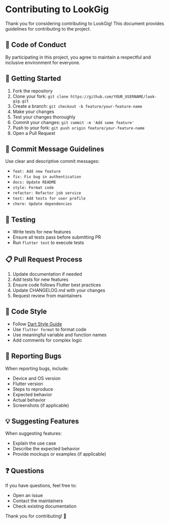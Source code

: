 # Contributing to LookGig

Thank you for considering contributing to LookGig! This document provides guidelines for contributing to the project.

## 🤝 Code of Conduct

By participating in this project, you agree to maintain a respectful and inclusive environment for everyone.

## 🚀 Getting Started

1. Fork the repository
2. Clone your fork: `git clone https://github.com/YOUR_USERNAME/look-gig.git`
3. Create a branch: `git checkout -b feature/your-feature-name`
4. Make your changes
5. Test your changes thoroughly
6. Commit your changes: `git commit -m 'Add some feature'`
7. Push to your fork: `git push origin feature/your-feature-name`
8. Open a Pull Request

## 📝 Commit Message Guidelines

Use clear and descriptive commit messages:

- `feat: Add new feature`
- `fix: Fix bug in authentication`
- `docs: Update README`
- `style: Format code`
- `refactor: Refactor job service`
- `test: Add tests for user profile`
- `chore: Update dependencies`

## 🧪 Testing

- Write tests for new features
- Ensure all tests pass before submitting PR
- Run `flutter test` to execute tests

## 📋 Pull Request Process

1. Update documentation if needed
2. Add tests for new features
3. Ensure code follows Flutter best practices
4. Update CHANGELOG.md with your changes
5. Request review from maintainers

## 🎨 Code Style

- Follow [Dart Style Guide](https://dart.dev/guides/language/effective-dart/style)
- Use `flutter format` to format code
- Use meaningful variable and function names
- Add comments for complex logic

## 🐛 Reporting Bugs

When reporting bugs, include:

- Device and OS version
- Flutter version
- Steps to reproduce
- Expected behavior
- Actual behavior
- Screenshots (if applicable)

## 💡 Suggesting Features

When suggesting features:

- Explain the use case
- Describe the expected behavior
- Provide mockups or examples (if applicable)

## ❓ Questions

If you have questions, feel free to:

- Open an issue
- Contact the maintainers
- Check existing documentation

Thank you for contributing! 🎉
